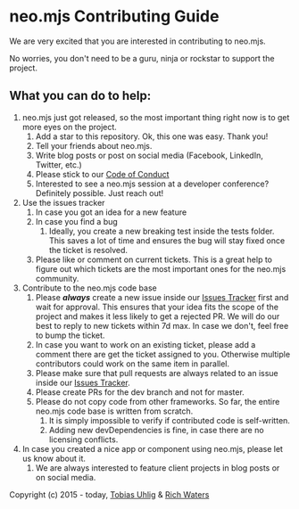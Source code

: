 # neo.mjs Contributing Guide

We are very excited that you are interested in contributing to neo.mjs.

No worries, you don't need to be a guru, ninja or rockstar to support the project.

## What you can do to help:
1.  neo.mjs just got released, so the most important thing right now is to get more eyes on the project.
    1.  Add a star to this repository. Ok, this one was easy. Thank you!
    2.  Tell your friends about neo.mjs.
    3.  Write blog posts or post on social media (Facebook, LinkedIn, Twitter, etc.)
    4. Please stick to our <a href=".github/CODE_OF_CONDUCT.md">Code of Conduct</a>
    5.  Interested to see a neo.mjs session at a developer conference? Definitely possible. Just reach out!
2.  Use the issues tracker
    1. In case you got an idea for a new feature
    2. In case you find a bug
        1. Ideally, you create a new breaking test inside the tests folder.
        This saves a lot of time and ensures the bug will stay fixed once the ticket is resolved.
    3.  Please like or comment on current tickets.
        This is a great help to figure out which tickets are the most important ones for the neo.mjs community.
3.  Contribute to the neo.mjs code base
    1.  Please ***always*** create a new issue inside our <a href="../../issues">Issues Tracker</a> first and wait for approval.
        This ensures that your idea fits the scope of the project and makes it less likely to get a rejected PR.
        We will do our best to reply to new tickets within 7d max. In case we don't, feel free to bump the ticket.
    2.  In case you want to work on an existing ticket, please add a comment there are get the ticket assigned to you.
        Otherwise multiple contributors could work on the same item in parallel.
    3.  Please make sure that pull requests are always related to an issue inside our <a href="../../issues">Issues Tracker</a>.
    4.  Please create PRs for the dev branch and not for master.
    5.  Please do not copy code from other frameworks. So far, the entire neo.mjs code base is written from scratch.
        1.  It is simply impossible to verify if contributed code is self-written.
        2.  Adding new devDependencies is fine, in case there are no licensing conflicts.
4.  In case you created a nice app or component using neo.mjs, please let us know about it.
    1.  We are always interested to feature client projects in blog posts or on social media.
    
Copyright (c) 2015 - today, <a href="https://www.linkedin.com/in/tobiasuhlig/">Tobias Uhlig</a>
& <a href="https://www.linkedin.com/in/richwaters/">Rich Waters</a>